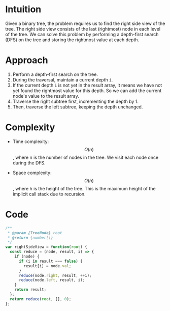 # Intuition
Given a binary tree, the problem requires us to find the right side view of the tree. The right side view consists of the last (rightmost) node in each level of the tree. We can solve this problem by performing a depth-first search (DFS) on the tree and storing the rightmost value at each depth.

# Approach
1.  Perform a depth-first search on the tree.
2.  During the traversal, maintain a current depth `i`.
3.  If the current depth `i` is not yet in the result array, it means we have not yet found the rightmost value for this depth. So we can add the current node's value to the result array.
4.  Traverse the right subtree first, incrementing the depth by 1.
5.  Then, traverse the left subtree, keeping the depth unchanged.

# Complexity
- Time complexity: $$O(n)$$, where n is the number of nodes in the tree. We visit each node once during the DFS.

- Space complexity: $$O(h)$$, where h is the height of the tree. This is the maximum height of the implicit call stack due to recursion.

# Code
```js
/**
 * @param {TreeNode} root
 * @return {number[]}
 */
var rightSideView = function(root) {
  const reduce = (node, result, i) => {
    if (node) {
      if (i in result === false) {
        result[i] = node.val;
      }
      reduce(node.right, result, ++i);
      reduce(node.left, result, i);
    }
    return result;
  };
  return reduce(root, [], 0);
};
```